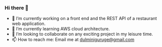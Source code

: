 ### Hi there 👋

<!--
**DulminiGuruge/DulminiGuruge** is a ✨ _special_ ✨ repository because its `README.md` (this file) appears on your GitHub profile.

Here are some ideas to get you started:-->

- 🔭 I’m currently working on a front end and the REST API of a restaurant web application.
- 🌱 I’m currently learning AWS cloud architecture.
- 👯 I’m looking to collaborate on any exciting project in my leisure time.
- 📫 How to reach me: Email me at dulminiguruge@gmail.com


